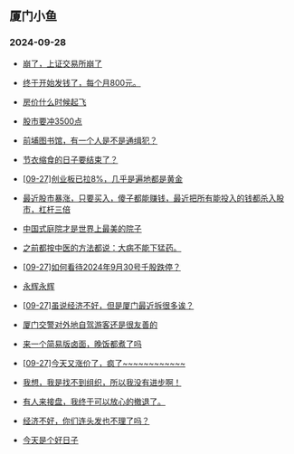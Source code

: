 ## 厦门小鱼 
### 2024-09-28

+ [崩了，上证交易所崩了](http://bbs.xmfish.com/read-htm-tid-18247254.html)

+ [终于开始发钱了，每个月800元。](http://bbs.xmfish.com/read-htm-tid-18247255.html)

+ [房价什么时候起飞](http://bbs.xmfish.com/read-htm-tid-18247185.html)

+ [股市要冲3500点](http://bbs.xmfish.com/read-htm-tid-18247184.html)

+ [前埔图书馆，有一个人是不是通缉犯？](http://bbs.xmfish.com/read-htm-tid-18247274.html)

+ [节衣缩食的日子要结束了？](http://bbs.xmfish.com/read-htm-tid-18247269.html)

+ [[09-27]创业板已拉8%，几乎是遍地都是黄金](http://bbs.xmfish.com/read-htm-tid-18247260.html)

+ [最近股市暴涨，只要买入，傻子都能赚钱，最近把所有能投入的钱都杀入股市，杠杆三倍](http://bbs.xmfish.com/read-htm-tid-18247281.html)

+ [中国式庭院才是世界上最美的院子](http://bbs.xmfish.com/read-htm-tid-18247293.html)

+ [之前都按中医的方法都说：大病不能下猛药。](http://bbs.xmfish.com/read-htm-tid-18247234.html)

+ [[09-27]如何看待2024年9月30号千股跌停？](http://bbs.xmfish.com/read-htm-tid-18247322.html)

+ [永辉永辉](http://bbs.xmfish.com/read-htm-tid-18247249.html)

+ [[09-27]虽说经济不好，但是厦门最近拆很多诶？](http://bbs.xmfish.com/read-htm-tid-18247306.html)

+ [厦门交警对外地自驾游客还是很友善的](http://bbs.xmfish.com/read-htm-tid-18247335.html)

+ [来一个简易版卤面，晚饭都煮了吗](http://bbs.xmfish.com/read-htm-tid-18247349.html)

+ [[09-27]今天又涨价了，疯了~~~~~~~~~~~~](http://bbs.xmfish.com/read-htm-tid-18247365.html)

+ [我想，我是找不到组织，所以我没有进步啊！](http://bbs.xmfish.com/read-htm-tid-18247327.html)

+ [有人来接盘，我终于可以放心的撤退了。](http://bbs.xmfish.com/read-htm-tid-18247352.html)

+ [经济不好，你们连头发也不理了吗？](http://bbs.xmfish.com/read-htm-tid-18247354.html)

+ [今天是个好日子](http://bbs.xmfish.com/read-htm-tid-18247316.html)

